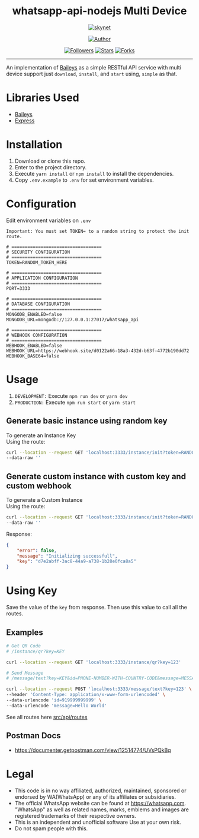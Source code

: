 <h1 align="center"> whatsapp-api-nodejs Multi Device</h1>
</p>
<p align="center">
<a href="#"><img title="skynet" src="https://img.shields.io/badge/whatsapp api nodejs Multi Device-black?style=for-the-badge"></a>
</p>
<p align="center">
<a href="https://github.com/salman0ansari"><img title="Author" src="https://img.shields.io/badge/Author-Mohd Salman Ansari-black.svg?style=for-the-badge&logo=github"></a>
</p>
<p align="center">
<a href="https://github.com/salman0ansari/whatsapp-api-nodejs"><img title="Followers" src="https://img.shields.io/github/followers/salman0ansari?color=black&style=flat-square"></a>
<a href="https://github.com/salman0ansari/whatsapp-api-nodejs"><img title="Stars" src="https://img.shields.io/github/stars/salman0ansari/whatsapp-api-nodejs?color=black&style=flat-square"></a>
<a href="https://github.com/salman0ansari/whatsapp-api-nodejs/network/members"><img title="Forks" src="https://img.shields.io/github/forks/salman0ansari/whatsapp-api-nodejs?color=black&style=flat-square"></a>

---

An implementation of [Baileys](https://github.com/adiwajshing/Baileys/) as a simple RESTful API service with multi device support just `download`, `install`, and `start` using, `simple` as that.

# Libraries Used

-   [Baileys](https://github.com/adiwajshing/Baileys/)
-   [Express](https://github.com/expressjs/express)

# Installation

1. Download or clone this repo.
2. Enter to the project directory.
3. Execute `yarn install` or `npm install` to install the dependencies.
4. Copy `.env.example` to `.env` for set environment variables.

# Configuration

Edit environment variables on `.env`

```
Important: You must set TOKEN= to a random string to protect the init route.
```

```env
# ==================================
# SECURITY CONFIGURATION
# ==================================
TOKEN=RANDOM_TOKEN_HERE

# ==================================
# APPLICATION CONFIGURATION
# ==================================
PORT=3333

# ==================================
# DATABASE CONFIGURATION
# ==================================
MONGODB_ENABLED=false
MONGODB_URL=mongodb://127.0.0.1:27017/whatsapp_api

# ==================================
# WEBHOOK CONFIGURATION
# ==================================
WEBHOOK_ENABLED=false
WEBHOOK_URL=https://webhook.site/d0122a66-18a3-432d-b63f-4772b190dd72
WEBHOOK_BASE64=false
```

# Usage

1. `DEVELOPMENT:` Execute `npm run dev` or `yarn dev`
2. `PRODUCTION:` Execute `npm run start` or `yarn start`

## Generate basic instance using random key

To generate an Instance Key  
Using the route:

```bash
curl --location --request GET 'localhost:3333/instance/init?token=RANDOM_TOKEN_HERE' \
--data-raw ''
```

## Generate custom instance with custom key and custom webhook

To generate a Custom Instance  
Using the route:

```bash
curl --location --request GET 'localhost:3333/instance/init?token=RANDOM_TOKEN_HERE&key=CUSTOM_INSTANCE_KEY_HERE&webhook=true&webhookUrl=https://webhook.site/d7114704-97f6-4562-9a47-dcf66b07266d' \
--data-raw ''
```

Response:

```json
{
    "error": false,
    "message": "Initializing successfull",
    "key": "d7e2abff-3ac8-44a9-a738-1b28e0fca8a5"
}
```

# Using Key

Save the value of the `key` from response. Then use this value to call all the routes.

## Examples

```sh
# Get QR Code
# /instance/qr?key=KEY

curl --location --request GET 'localhost:3333/instance/qr?key=123'
```

```sh
# Send Message
# /message/text?key=KEY&id=PHONE-NUMBER-WITH-COUNTRY-CODE&message=MESSAGE

curl --location --request POST 'localhost:3333/message/text?key=123' \
--header 'Content-Type: application/x-www-form-urlencoded' \
--data-urlencode 'id=919999999999' \
--data-urlencode 'message=Hello World'
```

See all routes here [src/api/routes](https://github.com/salman0ansari/whatsapp-api-nodejs/tree/main/src/api/routes)

## Postman Docs

-   https://documenter.getpostman.com/view/12514774/UVsPQkBq

# Legal

-   This code is in no way affiliated, authorized, maintained, sponsored or endorsed by WA(WhatsApp) or any of its affiliates or subsidiaries.
-   The official WhatsApp website can be found at https://whatsapp.com. "WhatsApp" as well as related names, marks, emblems and images are registered trademarks of their respective owners.
-   This is an independent and unofficial software Use at your own risk.
-   Do not spam people with this.
